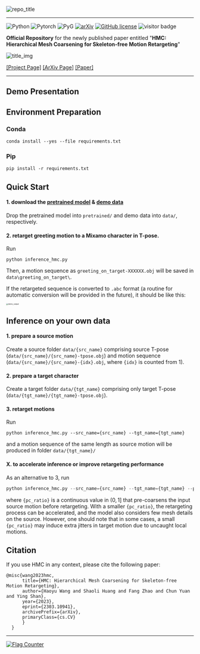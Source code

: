 

![repo_title](demo/repo_title.png)

***

![Python](https://img.shields.io/badge/Python->=3.7-Blue?logo=python)  ![Pytorch](https://img.shields.io/badge/PyTorch->=1.5.0-Red?logo=pytorch) ![PyG](https://img.shields.io/badge/PyG->=2.2.0-Red?logo=pyg) [![arXiv](https://img.shields.io/badge/arxiv-2303.10941-green.svg)](https://arxiv.org/abs/2303.10941) [![GitHub license](https://img.shields.io/badge/license-GPL--3.0-blue.svg)](https://github.com/HoeTosaki/HMC_repo/blob/main/LICENSE) ![visitor badge](https://api.visitor.plantree.me/visitor-badge/pv?namespace=hoewang.hmc&key=default&color=orange&style=plastic&label=visitors%20of%20HMC)

**Official Repository** for the newly published paper entitled "**HMC: Hierarchical Mesh Coarsening for Skeleton-free Motion Retargeting**"

![title_img](demo/title_img.jpg)

[[Project Page]](https://semanticdh.github.io/HMC/)  [[ArXiv Page]](https://arxiv.org/abs/2303.10941)  [[Paper]](https://arxiv.org/pdf/2303.10941.pdf) 

***

## Demo Presentation

<!-- <video  controls="controls" loop="loop">
    <source src="demo/videos.mp4" type="video/mp4">
</video> -->

## Environment Preparation

### Conda

```shell
conda install --yes --file requirements.txt
```

### Pip

```shell
pip install -r requirements.txt
```

## Quick Start

#### 1. download the [pretrained model]() & [demo data]()

Drop the pretrained model into `pretrained/` and demo data into `data/`, respectively.

#### 2.  retarget greeting motion to a Mixamo character in T-pose.
Run
```shell
python inference_hmc.py
```

Then, a motion sequence as `greeting_on_target-XXXXXX.obj` will be saved in `data\greeting_on_target\`.

If the retargeted sequence is converted to `.abc` format (a routine for automatic conversion will be provided in the future), it should be like this:

<img src="demo/demo_output.gif" alt="demo_output" style="zoom: 33%;" />

## Inference on your own data

#### 1. prepare a source motion

Create a source folder `data/{src_name}` comprising source T-pose (`data/{src_name}/{src_name}-tpose.obj`) and motion sequence (`data/{src_name}/{src_name}-{idx}.obj`, where `{idx}` is counted from $1$). 

#### 2. prepare a target character

Create a target folder `data/{tgt_name}` comprising only target T-pose (`data/{tgt_name}/{tgt_name}-tpose.obj`).

#### 3. retarget motions

Run

```shell
python inference_hmc.py --src_name={src_name} --tgt_name={tgt_name}
```

and a motion sequence of the same length as source motion will be produced in folder `data/{tgt_name}/`

#### X. to accelerate inference or improve retargeting performance

As an alternative to 3, run

```python
python inference_hmc.py --src_name={src_name} --tgt_name={tgt_name} --precoarsen_src={pc_ratio}
```

where `{pc_ratio}` is a continuous value in $(0,1]$ that pre-coarsens the input source motion before retargeting. With a smaller `{pc_ratio}`, the retargeting process can be accelerated, and the model also considers few mesh details on the source. However, one should note that in some cases, a small `{pc_ratio}` may induce extra jitters in target motion due to uncaught local motions.


 ## Citation

If you use HMC in any context, please cite the following paper:

```
@misc{wang2023hmc,
      title={HMC: Hierarchical Mesh Coarsening for Skeleton-free Motion Retargeting}, 
      author={Haoyu Wang and Shaoli Huang and Fang Zhao and Chun Yuan and Ying Shan},
      year={2023},
      eprint={2303.10941},
      archivePrefix={arXiv},
      primaryClass={cs.CV}
      }
  }
```

***

<a href="https://info.flagcounter.com/mRXd"><img src="https://s11.flagcounter.com/count/mRXd/bg_3F90EB/txt_FFFFFF/border_CCCCCC/columns_8/maxflags_12/viewers_Visitors+of+HMC+repo/labels_1/pageviews_1/flags_0/percent_0/" alt="Flag Counter" border="0"></a>
